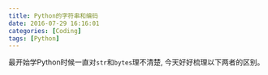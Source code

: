 ```yaml
---
title: Python的字符串和编码
date: 2016-07-29 16:16:01
categories: [Coding]
tags: [Python]
---
```


最开始学Python时候一直对`str`和`bytes`理不清楚, 今天好好梳理以下两者的区别。

<!--more-->

